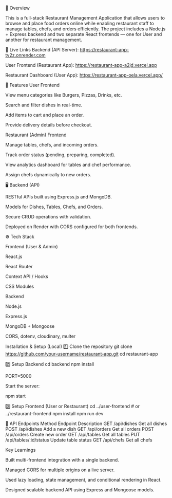 📌 Overview

This is a full-stack Restaurant Management Application that allows users to browse and place food orders online while enabling restaurant staff to manage tables, chefs, and orders efficiently.
The project includes a Node.js + Express backend and two separate React frontends — one for User and another for restaurant management.

🚀 Live Links
Backend (API Server): https://restaurant-app-tv2z.onrender.com

User Frontend (Restaurant App): https://restaurant-app-a2jd.vercel.app

Restaurant Dashboard (User App): https://restaurant-app-oela.vercel.app/

🧩 Features
User Frontend

View menu categories like Burgers, Pizzas, Drinks, etc.

Search and filter dishes in real-time.

Add items to cart and place an order.

Provide delivery details before checkout.

Restaurant (Admin) Frontend

Manage tables, chefs, and incoming orders.

Track order status (pending, preparing, completed).

View analytics dashboard for tables and chef performance.

Assign chefs dynamically to new orders.

🖥️ Backend (API)

RESTful APIs built using Express.js and MongoDB.

Models for Dishes, Tables, Chefs, and Orders.

Secure CRUD operations with validation.

Deployed on Render with CORS configured for both frontends.

⚙️ Tech Stack

Frontend (User & Admin)

React.js

React Router

Context API / Hooks

CSS Modules

Backend

Node.js

Express.js

MongoDB + Mongoose

CORS, dotenv, cloudinary, multer

 Installation & Setup (Local)
1️⃣ Clone the repository
git clone https://github.com/your-username/restaurant-app.git
cd restaurant-app

2️⃣ Setup Backend
cd backend
npm install

PORT=5000

Start the server:

npm start

3️⃣ Setup Frontend (User or Restaurant)
cd ../user-frontend    # or ../restaurant-frontend
npm install
npm run dev

🔗 API Endpoints
Method	Endpoint	Description
GET	/api/dishes	Get all dishes
POST	/api/dishes	Add a new dish
GET	/api/orders	Get all orders
POST	/api/orders	Create new order
GET	/api/tables	Get all tables
PUT	/api/tables/:id/status	Update table status
GET	/api/chefs	Get all chefs

Key Learnings

Built multi-frontend integration with a single backend.

Managed CORS for multiple origins on a live server.

Used lazy loading, state management, and conditional rendering in React.

Designed scalable backend API using Express and Mongoose models.
